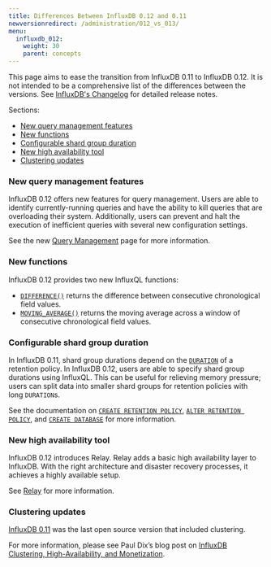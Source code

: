 ```yaml
---
title: Differences Between InfluxDB 0.12 and 0.11
newversionredirect: /administration/012_vs_013/
menu:
  influxdb_012:
    weight: 30
    parent: concepts
---
```


This page aims to ease the transition from InfluxDB 0.11 to InfluxDB 0.12.
It is not intended to be a comprehensive list of the differences between the versions.
See [InfluxDB's Changelog](https://github.com/influxdata/influxdb/blob/master/CHANGELOG.md) for detailed release notes.

Sections:

* [New query management features](/influxdb/v0.12/concepts/011_vs_012/#new-query-management-features)
* [New functions](/influxdb/v0.12/concepts/011_vs_012/#new-functions)
* [Configurable shard group duration](/influxdb/v0.12/concepts/011_vs_012/#configurable-shard-group-duration)
* [New high availability tool](/influxdb/v0.12/concepts/011_vs_012/#new-high-availability-tool)
* [Clustering updates](/influxdb/v0.12/concepts/011_vs_012/#clustering-updates)

### New query management features

InfluxDB 0.12 offers new features for query management.
Users are able to identify currently-running queries and have the ability to kill queries that are overloading their system.
Additionally, users can prevent and halt the execution of inefficient queries with several new configuration settings.

See the new [Query Management](/influxdb/v0.12/troubleshooting/query_management/) page for more information.

### New functions

InfluxDB 0.12 provides two new InfluxQL functions:

* [`DIFFERENCE()`](/influxdb/v0.12/query_language/functions/#difference) returns
the difference between consecutive chronological field values.
* [`MOVING_AVERAGE()`](/influxdb/v0.12/query_language/functions/#moving-average)
returns the moving average across a window of consecutive chronological field
values.

### Configurable shard group duration

In InfluxDB 0.11, shard group durations depend on the [`DURATION`](/influxdb/v0.12/concepts/glossary/#duration) of a retention
policy.
In InfluxDB 0.12, users are able to specify shard group durations using
InfluxQL.
This can be useful for relieving memory pressure; users can split data into
smaller shard groups for retention policies with long `DURATION`s.

See the documentation on
[`CREATE RETENTION POLICY`](/influxdb/v0.12/query_language/database_management/#create-retention-policies-with-create-retention-policy), [`ALTER RETENTION POLICY`](/influxdb/v0.12/query_language/database_management/#modify-retention-policies-with-alter-retention-policy),
and [`CREATE DATABASE`](/influxdb/v0.12/query_language/database_management/#create-a-database-with-create-database) for more information.

### New high availability tool

InfluxDB 0.12 introduces Relay.
Relay adds a basic high availability layer to InfluxDB.
With the right architecture and disaster recovery processes, it achieves a
highly available setup.

See [Relay](/influxdb/v0.12/high_availability/relay/) for more information.

### Clustering updates

[InfluxDB 0.11](/influxdb/v0.11/clustering/) was the last open source version that included clustering.

For more information, please see Paul Dix’s blog post on [InfluxDB Clustering, High-Availability, and Monetization](https://influxdata.com/blog/update-on-influxdb-clustering-high-availability-and-monetization/).
